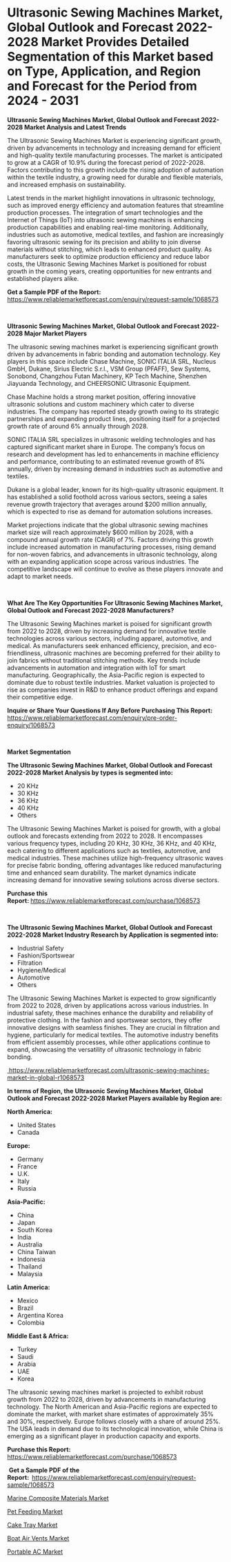 <p><h1>Ultrasonic Sewing Machines Market, Global Outlook and Forecast 2022-2028 Market Provides Detailed Segmentation of this Market based on Type, Application, and Region and Forecast for the Period from 2024 - 2031</h1></p><p><strong>Ultrasonic Sewing Machines Market, Global Outlook and Forecast 2022-2028 Market Analysis and Latest Trends</strong></p>
<p><p>The Ultrasonic Sewing Machines Market is experiencing significant growth, driven by advancements in technology and increasing demand for efficient and high-quality textile manufacturing processes. The market is anticipated to grow at a CAGR of 10.9% during the forecast period of 2022-2028. Factors contributing to this growth include the rising adoption of automation within the textile industry, a growing need for durable and flexible materials, and increased emphasis on sustainability.</p><p>Latest trends in the market highlight innovations in ultrasonic technology, such as improved energy efficiency and automation features that streamline production processes. The integration of smart technologies and the Internet of Things (IoT) into ultrasonic sewing machines is enhancing production capabilities and enabling real-time monitoring. Additionally, industries such as automotive, medical textiles, and fashion are increasingly favoring ultrasonic sewing for its precision and ability to join diverse materials without stitching, which leads to enhanced product quality. As manufacturers seek to optimize production efficiency and reduce labor costs, the Ultrasonic Sewing Machines Market is positioned for robust growth in the coming years, creating opportunities for new entrants and established players alike.</p></p>
<p><strong>Get a Sample PDF of the Report:&nbsp;</strong> <a href="https://www.reliablemarketforecast.com/enquiry/request-sample/1068573">https://www.reliablemarketforecast.com/enquiry/request-sample/1068573</a></p>
<p>&nbsp;</p>
<p><strong>Ultrasonic Sewing Machines Market, Global Outlook and Forecast 2022-2028 Major Market Players</strong></p>
<p><p>The ultrasonic sewing machines market is experiencing significant growth driven by advancements in fabric bonding and automation technology. Key players in this space include Chase Machine, SONIC ITALIA SRL, Nucleus GmbH, Dukane, Sirius Electric S.r.l., VSM Group (PFAFF), Sew Systems, Sonobond, Changzhou Futan Machinery, KP Tech Machine, Shenzhen Jiayuanda Technology, and CHEERSONIC Ultrasonic Equipment.</p><p>Chase Machine holds a strong market position, offering innovative ultrasonic solutions and custom machinery which cater to diverse industries. The company has reported steady growth owing to its strategic partnerships and expanding product lines, positioning itself for a projected growth rate of around 6% annually through 2028.</p><p>SONIC ITALIA SRL specializes in ultrasonic welding technologies and has captured significant market share in Europe. The company’s focus on research and development has led to enhancements in machine efficiency and performance, contributing to an estimated revenue growth of 8% annually, driven by increasing demand in industries such as automotive and textiles.</p><p>Dukane is a global leader, known for its high-quality ultrasonic equipment. It has established a solid foothold across various sectors, seeing a sales revenue growth trajectory that averages around $200 million annually, which is expected to rise as demand for automation solutions increases.</p><p>Market projections indicate that the global ultrasonic sewing machines market size will reach approximately $600 million by 2028, with a compound annual growth rate (CAGR) of 7%. Factors driving this growth include increased automation in manufacturing processes, rising demand for non-woven fabrics, and advancements in ultrasonic technology, along with an expanding application scope across various industries. The competitive landscape will continue to evolve as these players innovate and adapt to market needs.</p></p>
<p>&nbsp;</p>
<p><strong>What Are The Key Opportunities For Ultrasonic Sewing Machines Market, Global Outlook and Forecast 2022-2028 Manufacturers?</strong></p>
<p><p>The Ultrasonic Sewing Machines market is poised for significant growth from 2022 to 2028, driven by increasing demand for innovative textile technologies across various sectors, including apparel, automotive, and medical. As manufacturers seek enhanced efficiency, precision, and eco-friendliness, ultrasonic machines are becoming preferred for their ability to join fabrics without traditional stitching methods. Key trends include advancements in automation and integration with IoT for smart manufacturing. Geographically, the Asia-Pacific region is expected to dominate due to robust textile industries. Market valuation is projected to rise as companies invest in R&D to enhance product offerings and expand their competitive edge.</p></p>
<p><strong>Inquire or Share Your Questions If Any Before Purchasing This Report:</strong> <a href="https://www.reliablemarketforecast.com/enquiry/pre-order-enquiry/1068573">https://www.reliablemarketforecast.com/enquiry/pre-order-enquiry/1068573</a></p>
<p>&nbsp;</p>
<p><strong>Market Segmentation</strong></p>
<p><strong>The Ultrasonic Sewing Machines Market, Global Outlook and Forecast 2022-2028 Market Analysis by types is segmented into:</strong></p>
<p><ul><li>20 KHz</li><li>30 KHz</li><li>36 KHz</li><li>40 KHz</li><li>Others</li></ul></p>
<p><p>The Ultrasonic Sewing Machines Market is poised for growth, with a global outlook and forecasts extending from 2022 to 2028. It encompasses various frequency types, including 20 KHz, 30 KHz, 36 KHz, and 40 KHz, each catering to different applications such as textiles, automotive, and medical industries. These machines utilize high-frequency ultrasonic waves for precise fabric bonding, offering advantages like reduced manufacturing time and enhanced seam durability. The market dynamics indicate increasing demand for innovative sewing solutions across diverse sectors.</p></p>
<p><strong>Purchase this Report:&nbsp;</strong><a href="https://www.reliablemarketforecast.com/purchase/1068573">https://www.reliablemarketforecast.com/purchase/1068573</a></p>
<p>&nbsp;</p>
<p><strong>The Ultrasonic Sewing Machines Market, Global Outlook and Forecast 2022-2028 Market Industry Research by Application is segmented into:</strong></p>
<p><ul><li>Industrial Safety</li><li>Fashion/Sportswear</li><li>Filtration</li><li>Hygiene/Medical</li><li>Automotive</li><li>Others</li></ul></p>
<p><p>The Ultrasonic Sewing Machines Market is expected to grow significantly from 2022 to 2028, driven by applications across various industries. In industrial safety, these machines enhance the durability and reliability of protective clothing. In the fashion and sportswear sectors, they offer innovative designs with seamless finishes. They are crucial in filtration and hygiene, particularly for medical textiles. The automotive industry benefits from efficient assembly processes, while other applications continue to expand, showcasing the versatility of ultrasonic technology in fabric bonding.</p></p>
<p><a href="https://www.reliablemarketforecast.com/ultrasonic-sewing-machines-market-in-global-r1068573">&nbsp;https://www.reliablemarketforecast.com/ultrasonic-sewing-machines-market-in-global-r1068573</a></p>
<p><strong>In terms of Region, the Ultrasonic Sewing Machines Market, Global Outlook and Forecast 2022-2028 Market Players available by Region are:</strong></p>
<p>
    <p> <strong> North America: </strong>
        <ul>
            <li>United States</li>
            <li>Canada</li>
        </ul>
        </p> 
    <p> <strong> Europe: </strong>
        <ul>
            <li>Germany</li>
            <li>France</li>
            <li>U.K.</li>
            <li>Italy</li>
            <li>Russia</li>
        </ul>
        </p> 
    <p> <strong> Asia-Pacific: </strong>
        <ul>
            <li>China</li>
            <li>Japan</li>
            <li>South Korea</li>
            <li>India</li>
            <li>Australia</li>
            <li>China Taiwan</li>
            <li>Indonesia</li>
            <li>Thailand</li>
            <li>Malaysia</li>
        </ul>
        </p> 
    <p> <strong> Latin America: </strong>
        <ul>
            <li>Mexico</li>
            <li>Brazil</li>
            <li>Argentina Korea</li>
            <li>Colombia</li>
        </ul>
        </p> 
    <p> <strong> Middle East & Africa: </strong>
        <ul>
            <li>Turkey</li>
            <li>Saudi</li>
            <li>Arabia</li>
            <li>UAE</li>
            <li>Korea</li>
        </ul>
    </p>
    </p>
<p><p>The ultrasonic sewing machines market is projected to exhibit robust growth from 2022 to 2028, driven by advancements in manufacturing technology. The North American and Asia-Pacific regions are expected to dominate the market, with market share estimates of approximately 35% and 30%, respectively. Europe follows closely with a share of around 25%. The USA leads in demand due to its technological innovation, while China is emerging as a significant player in production capacity and exports.</p></p>
<p><strong>Purchase this Report: </strong><a href="https://www.reliablemarketforecast.com/purchase/1068573">https://www.reliablemarketforecast.com/purchase/1068573</a></p>
<p>&nbsp;<strong>Get a Sample PDF of the Report:&nbsp;&nbsp;</strong><a href="https://www.reliablemarketforecast.com/enquiry/request-sample/1068573">https://www.reliablemarketforecast.com/enquiry/request-sample/1068573</a></p>
<p><strong></strong></p>
<p><p><a href="https://issuu.com/reportprime-2/docs/marine-composite-materials-market-s_c62f414287e43b">Marine Composite Materials Market</a></p><p><a href="https://medium.com/@kathydiaz655/the-global-market-overview-of-the-pet-feeding-market-provides-a-unique-perspective-on-the-key-d9322624e1ef">Pet Feeding Market</a></p><p><a href="https://medium.com/@kathydiaz655/the-cake-tray-industry-analysis-report-offers-a-comprehensive-and-current-examination-of-the-729b497b65ae">Cake Tray Market</a></p><p><a href="https://www.linkedin.com/pulse/unveiling-market-trends-global-boat-air-vents-growth-regional-q10if?trackingId=7NSqKQIFT6ilYEAkmdSlcQ%3D%3D">Boat Air Vents Market</a></p><p><a href="https://www.linkedin.com/pulse/portable-ac-market-research-report-exploring-size-revenue-s4qaf?trackingId=dWQpOjphTpi%2BNYlZYx9YJw%3D%3D">Portable AC Market</a></p></p>
